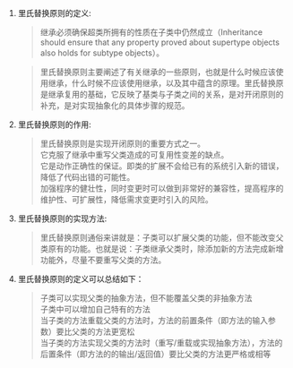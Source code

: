 1. 里氏替换原则的定义:
    > 继承必须确保超类所拥有的性质在子类中仍然成立（Inheritance should ensure that any property proved about supertype objects also holds for subtype objects）。  

    > 里氏替换原则主要阐述了有关继承的一些原则，也就是什么时候应该使用继承，什么时候不应该使用继承，以及其中蕴含的原理。里氏替换原是继承复用的基础，它反映了基类与子类之间的关系，是对开闭原则的补充，是对实现抽象化的具体步骤的规范。
2.  里氏替换原则的作用:
    > 里氏替换原则是实现开闭原则的重要方式之一。  
    > 它克服了继承中重写父类造成的可复用性变差的缺点。  
    > 它是动作正确性的保证。即类的扩展不会给已有的系统引入新的错误，降低了代码出错的可能性。  
    > 加强程序的健壮性，同时变更时可以做到非常好的兼容性，提高程序的维护性、可扩展性，降低需求变更时引入的风险。   

3. 里氏替换原则的实现方法:     
   > 里氏替换原则通俗来讲就是：子类可以扩展父类的功能，但不能改变父类原有的功能。也就是说：子类继承父类时，除添加新的方法完成新增功能外，尽量不要重写父类的方法。


4. 里氏替换原则的定义可以总结如下：
   > 子类可以实现父类的抽象方法，但不能覆盖父类的非抽象方法   
   > 子类中可以增加自己特有的方法  
   > 当子类的方法重载父类的方法时，方法的前置条件（即方法的输入参数）要比父类的方法更宽松  
   > 当子类的方法实现父类的方法时（重写/重载或实现抽象方法），方法的后置条件（即方法的的输出/返回值）要比父类的方法更严格或相等

   